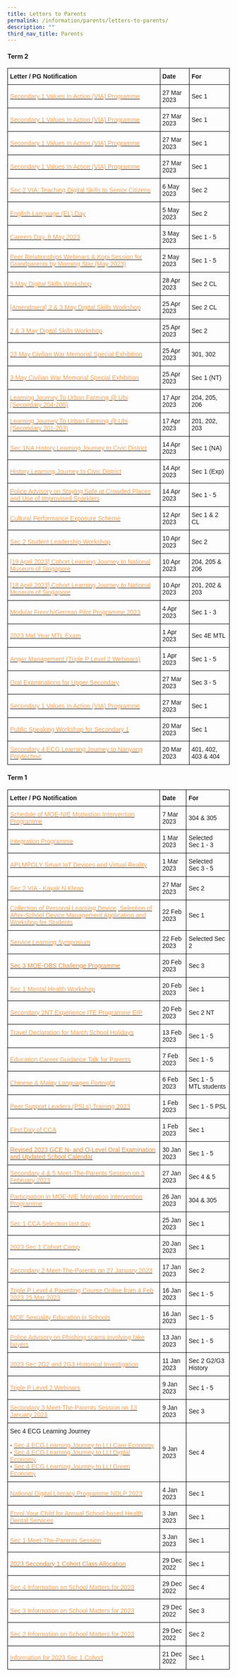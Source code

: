 ```yaml
---
title: Letters to Parents
permalink: /information/parents/letters-to-parents/
description: ""
third_nav_title: Parents
---
```

<h4><strong>Term 2</strong></h4>

<style type="text/css">
.tg  {border-collapse:collapse;border-spacing:0;}
.tg td{border-color:black;border-style:solid;border-width:1px;font-family:Arial, sans-serif;font-size:14px;
  overflow:hidden;padding:10px 5px;word-break:normal;}
.tg th{border-color:black;border-style:solid;border-width:1px;font-family:Arial, sans-serif;font-size:14px;
  font-weight:normal;overflow:hidden;padding:10px 5px;word-break:normal;}
.tg .tg-cly1{text-align:left;vertical-align:middle}
.tg .tg-yla0{font-weight:bold;text-align:left;vertical-align:middle}
.tg .tg-pqll{color:#FAA156;text-align:left;vertical-align:top}
</style>
<table class="tg">
<thead>
  <tr>
    <th class="tg-yla0"><span style="color:inherit;background-color:transparent">Letter / PG Notification</span></th>
    <th class="tg-yla0"><span style="color:inherit;background-color:transparent">Date</span></th>
    <th class="tg-yla0"><span style="color:inherit;background-color:transparent">For</span></th>
  </tr>
</thead>
<tbody>

	
	
<tr>
    <td class="tg-cly1"><span style="color:inherit;background-color:transparent"> </span><a href="/files/Information/Parents/Parent Letter/2023/Term 2/secondary 1 values in action (via) programme.pdf"><span style="text-decoration:none;color:#FAA156">Secondary 1 Values In Action (VIA) Programme</span></a></td>
    <td class="tg-cly1"><span style="color:inherit;background-color:transparent">27 Mar 2023</span></td>
    <td class="tg-cly1"><span style="color:inherit;background-color:transparent">Sec 1</span><br></td>
  </tr>
	
<tr>
    <td class="tg-cly1"><span style="color:inherit;background-color:transparent"> </span><a href="/files/Information/Parents/Parent Letter/2023/Term 2/secondary 1 values in action (via) programme.pdf"><span style="text-decoration:none;color:#FAA156">Secondary 1 Values In Action (VIA) Programme</span></a></td>
    <td class="tg-cly1"><span style="color:inherit;background-color:transparent">27 Mar 2023</span></td>
    <td class="tg-cly1"><span style="color:inherit;background-color:transparent">Sec 1</span><br></td>
  </tr>
	
<tr>
    <td class="tg-cly1"><span style="color:inherit;background-color:transparent"> </span><a href="/files/Information/Parents/Parent Letter/2023/Term 2/secondary 1 values in action (via) programme.pdf"><span style="text-decoration:none;color:#FAA156">Secondary 1 Values In Action (VIA) Programme</span></a></td>
    <td class="tg-cly1"><span style="color:inherit;background-color:transparent">27 Mar 2023</span></td>
    <td class="tg-cly1"><span style="color:inherit;background-color:transparent">Sec 1</span><br></td>
  </tr>
	
<tr>
    <td class="tg-cly1"><span style="color:inherit;background-color:transparent"> </span><a href="/files/Information/Parents/Parent Letter/2023/Term 2/secondary 1 values in action (via) programme.pdf"><span style="text-decoration:none;color:#FAA156">Secondary 1 Values In Action (VIA) Programme</span></a></td>
    <td class="tg-cly1"><span style="color:inherit;background-color:transparent">27 Mar 2023</span></td>
    <td class="tg-cly1"><span style="color:inherit;background-color:transparent">Sec 1</span><br></td>
  </tr>
	
<tr>
    <td class="tg-cly1"><span style="color:inherit;background-color:transparent"> </span><a href="/files/Information/Parents/Parent Letter/2023/Term 2/sec 2 via teaching digital skills to senior citizens.pdf"><span style="text-decoration:none;color:#FAA156">Sec 2 VIA: Teaching Digital Skills to Senior Citizens</span></a></td>
    <td class="tg-cly1"><span style="color:inherit;background-color:transparent">6 May 2023</span></td>
    <td class="tg-cly1"><span style="color:inherit;background-color:transparent">Sec 2</span><br></td>
  </tr>
	
<tr>
    <td class="tg-cly1"><span style="color:inherit;background-color:transparent"> </span><a href="/files/Information/Parents/Parent Letter/2023/Term 2/2023 el day letter.pdf"><span style="text-decoration:none;color:#FAA156">English Language (EL) Day</span></a></td>
    <td class="tg-cly1"><span style="color:inherit;background-color:transparent">5 May 2023</span></td>
    <td class="tg-cly1"><span style="color:inherit;background-color:transparent">Sec 2</span><br></td>
  </tr>
	
	
	
	
	
	
	
<tr>
    <td class="tg-cly1"><span style="color:inherit;background-color:transparent"> </span><a href="/files/Information/Parents/Parent Letter/2023/Term 2/careers day, 8 may 2023.pdf"><span style="text-decoration:none;color:#FAA156">Careers Day, 8 May 2023</span></a></td>
    <td class="tg-cly1"><span style="color:inherit;background-color:transparent">3 May 2023</span></td>
    <td class="tg-cly1"><span style="color:inherit;background-color:transparent">Sec 1 - 5</span><br></td>
  </tr>
<tr>
    <td class="tg-cly1"><span style="color:inherit;background-color:transparent"> </span><a href="/files/Information/Parents/Parent Letter/2023/Term 2/peer relationships webinars &amp; kopi session for grandparents by morning star (may 2023).pdf"><span style="text-decoration:none;color:#FAA156">Peer Relationships Webinars &amp; Kopi Session for Grandparents by Morning Star (May 2023)</span></a></td>
    <td class="tg-cly1"><span style="color:inherit;background-color:transparent">2 May 2023</span></td>
    <td class="tg-cly1"><span style="color:inherit;background-color:transparent">Sec 1 - 5</span><br></td>
  </tr>
	
<tr>
    <td class="tg-cly1"><span style="color:inherit;background-color:transparent"> </span><a href="/files/Information/Parents/Parent Letter/2023/Term 2/5 may digital skills workshop.pdf"><span style="text-decoration:none;color:#FAA156">5 May Digital Skills Workshop</span></a></td>
    <td class="tg-cly1"><span style="color:inherit;background-color:transparent">28 Apr 2023</span></td>
    <td class="tg-cly1"><span style="color:inherit;background-color:transparent">Sec 2 CL</span><br></td>
  </tr>
<tr>
    <td class="tg-cly1"><span style="color:inherit;background-color:transparent"> </span><a href="/files/Information/Parents/Parent Letter/2023/Term 2/(amendment) 2 &amp; 3 may digital skills workshop.pdf"><span style="text-decoration:none;color:#FAA156">[Amendment] 2 &amp; 3 May Digital Skills Workshop</span></a></td>
    <td class="tg-cly1"><span style="color:inherit;background-color:transparent">25 Apr 2023</span></td>
    <td class="tg-cly1"><span style="color:inherit;background-color:transparent">Sec 2 CL</span><br></td>
  </tr>
	
<tr>
    <td class="tg-cly1"><span style="color:inherit;background-color:transparent"> </span><a href="/files/Information/Parents/Parent Letter/2023/Term 2/2 &amp; 3 may digital skills workshop.pdf"><span style="text-decoration:none;color:#FAA156">2 &amp; 3 May Digital Skills Workshop</span></a></td>
    <td class="tg-cly1"><span style="color:inherit;background-color:transparent">25 Apr 2023</span></td>
    <td class="tg-cly1"><span style="color:inherit;background-color:transparent">Sec 2</span><br></td>
  </tr>
<tr>
    <td class="tg-cly1"><span style="color:inherit;background-color:transparent"> </span><a href="/files/Information/Parents/Parent Letter/2023/Term 2/23 may civilian war memorial special exhibition.pdf"><span style="text-decoration:none;color:#FAA156">23 May Civilian War Memorial Special Exhibition</span></a></td>
    <td class="tg-cly1"><span style="color:inherit;background-color:transparent">25 Apr 2023</span></td>
    <td class="tg-cly1"><span style="color:inherit;background-color:transparent">301, 302</span><br></td>
  </tr>
<tr>
    <td class="tg-cly1"><span style="color:inherit;background-color:transparent"> </span><a href="/files/Information/Parents/Parent Letter/2023/Term 2/3 may civilian war memorial special exhibition.pdf"><span style="text-decoration:none;color:#FAA156">3 May Civilian War Memorial Special Exhibition</span></a></td>
    <td class="tg-cly1"><span style="color:inherit;background-color:transparent">25 Apr 2023</span></td>
    <td class="tg-cly1"><span style="color:inherit;background-color:transparent">Sec 1 (NT)</span><br></td>
  </tr>
	
	
<tr>
    <td class="tg-cly1"><span style="color:inherit;background-color:transparent"> </span><a href="/files/Information/Parents/Parent Letter/2023/Term 2/learning journey to urban farming @ ubi (secondary 204-206).pdf"><span style="text-decoration:none;color:#FAA156">Learning Journey To Urban Farming @ Ubi (Secondary 204-206)</span></a></td>
    <td class="tg-cly1"><span style="color:inherit;background-color:transparent">17 Apr 2023</span></td>
    <td class="tg-cly1"><span style="color:inherit;background-color:transparent">204, 205, 206</span><br></td>
  </tr>
	
<tr>
    <td class="tg-cly1"><span style="color:inherit;background-color:transparent"> </span><a href="/files/Information/Parents/Parent Letter/2023/Term 2/learning journey to urban farming @ ubi (secondary 201-203).pdf"><span style="text-decoration:none;color:#FAA156">Learning Journey To Urban Farming @ Ubi (Secondary 201-203)</span></a></td>
    <td class="tg-cly1"><span style="color:inherit;background-color:transparent">17 Apr 2023</span></td>
    <td class="tg-cly1"><span style="color:inherit;background-color:transparent">201, 202, 203</span><br></td>
  </tr>

<tr>
    <td class="tg-cly1"><span style="color:inherit;background-color:transparent"> </span><a href="/files/Information/Parents/Parent Letter/2023/Term 2/sec 1na history learning journey to civic district.pdf"><span style="text-decoration:none;color:#FAA156">Sec 1NA History Learning Journey to Civic District</span></a></td>
    <td class="tg-cly1"><span style="color:inherit;background-color:transparent">14 Apr 2023</span></td>
    <td class="tg-cly1"><span style="color:inherit;background-color:transparent">Sec 1 (NA)</span><br></td>
  </tr>
	
	
	
	
<tr>
    <td class="tg-cly1"><span style="color:inherit;background-color:transparent"> </span><a href="/files/Information/Parents/Parent Letter/2023/Term 2/history learning journey to civic district.pdf"><span style="text-decoration:none;color:#FAA156">History Learning Journey to Civic District</span></a></td>
    <td class="tg-cly1"><span style="color:inherit;background-color:transparent">14 Apr 2023</span></td>
    <td class="tg-cly1"><span style="color:inherit;background-color:transparent">Sec 1 (Exp)</span><br></td>
  </tr>	
	
	
<tr>
    <td class="tg-cly1"><span style="color:inherit;background-color:transparent"> </span><a href="/files/Information/Parents/Parent Letter/2023/Term 2/staying safe at crowded places and use of improvised sparklers.pdf"><span style="text-decoration:none;color:#FAA156">Police Advisory on Staying Safe at Crowded Places and Use of Improvised Sparklers</span></a></td>
    <td class="tg-cly1"><span style="color:inherit;background-color:transparent">14 Apr 2023</span></td>
    <td class="tg-cly1"><span style="color:inherit;background-color:transparent">Sec 1 - 5</span><br></td>
  </tr>
	
<tr>
    <td class="tg-cly1"><span style="color:inherit;background-color:transparent"> </span><a href="/files/Information/Parents/Parent Letter/2023/Term 2/cultural performance exposure scheme 2023.pdf"><span style="text-decoration:none;color:#FAA156">Cultural Performance Exposure Scheme</span></a></td>
    <td class="tg-cly1"><span style="color:inherit;background-color:transparent">12 Apr 2023</span></td>
    <td class="tg-cly1"><span style="color:inherit;background-color:transparent">Sec 1 &amp; 2 CL</span><br></td>
  </tr>
	
<tr>
    <td class="tg-cly1"><span style="color:inherit;background-color:transparent"> </span><a href="/files/Information/Parents/Parent Letter/2023/Term 2/sec 2 student leadership workshop_26 april 2023 parents' letter_final.pdf"><span style="text-decoration:none;color:#FAA156">Sec 2 Student Leadership Workshop</span></a></td>
    <td class="tg-cly1"><span style="color:inherit;background-color:transparent">10 Apr 2023</span></td>
    <td class="tg-cly1"><span style="color:inherit;background-color:transparent">Sec 2</span><br></td>
  </tr>	
	
	
<tr>
    <td class="tg-cly1"><span style="color:inherit;background-color:transparent"> </span><a href="/files/Information/Parents/Parent Letter/2023/Term 2/19 april cohort learning journey to national museum.pdf"><span style="text-decoration:none;color:#FAA156">[19 April 2023] Cohort Learning Journey to National Museum of Singapore</span></a></td>
    <td class="tg-cly1"><span style="color:inherit;background-color:transparent">10 Apr 2023</span></td>
    <td class="tg-cly1"><span style="color:inherit;background-color:transparent">204, 205 &amp; 206</span><br></td>
  </tr>

	
	
<tr>
    <td class="tg-cly1"><span style="color:inherit;background-color:transparent"> </span><a href="/files/Information/Parents/Parent Letter/2023/Term 2/18 april cohort learning journey to national museum.pdf"><span style="text-decoration:none;color:#FAA156">[18 April 2023] Cohort Learning Journey to National Museum of Singapore</span></a></td>
    <td class="tg-cly1"><span style="color:inherit;background-color:transparent">10 Apr 2023</span></td>
    <td class="tg-cly1"><span style="color:inherit;background-color:transparent">201, 202 &amp; 203</span><br></td>
  </tr>
	
	
	
	
<tr>
    <td class="tg-cly1"><span style="color:inherit;background-color:transparent"> </span><a href="/files/Information/Parents/Parent Letter/2023/Term 2/modular french_german pilot programme 2023.pdf"><span style="text-decoration:none;color:#FAA156">Modular French/German Pilot Programme 2023</span></a></td>
    <td class="tg-cly1"><span style="color:inherit;background-color:transparent">4 Apr 2023</span></td>
    <td class="tg-cly1"><span style="color:inherit;background-color:transparent">Sec 1 -  3</span><br></td>
  </tr>
	
	
	
	
<tr>
    <td class="tg-cly1"><span style="color:inherit;background-color:transparent"> </span><a href="/files/Information/Parents/Parent Letter/2023/Term 2/2023 mtl mid year exam.pdf"><span style="text-decoration:none;color:#FAA156">2023 Mid Year MTL Exam</span></a></td>
    <td class="tg-cly1"><span style="color:inherit;background-color:transparent">1 Apr 2023</span></td>
    <td class="tg-cly1"><span style="color:inherit;background-color:transparent">Sec 4E MTL</span><br></td>
  </tr>
	
	
	
	
	
	
	
<tr>
    <td class="tg-cly1"><span style="color:inherit;background-color:transparent"> </span><a href="/files/Information/Parents/Parent Letter/2023/Term 2/anger management (triple p level 2 webinars).pdf"><span style="text-decoration:none;color:#FAA156">Anger Management (Triple P Level 2 Webinars)</span></a></td>
    <td class="tg-cly1"><span style="color:inherit;background-color:transparent">1 Apr 2023</span></td>
    <td class="tg-cly1"><span style="color:inherit;background-color:transparent">Sec 1 - 5</span><br></td>
  </tr>	
	
	
<tr>
    <td class="tg-cly1"><span style="color:inherit;background-color:transparent"> </span><a href="/files/Information/Parents/Parent Letter/2023/Term 2/2023 el and mtl oral letter (us).pdf"><span style="text-decoration:none;color:#FAA156">Oral Examinations for Upper Secondary</span></a></td>
    <td class="tg-cly1"><span style="color:inherit;background-color:transparent">27 Mar 2023</span></td>
    <td class="tg-cly1"><span style="color:inherit;background-color:transparent">Sec 3 - 5</span><br></td>
  </tr>
	
	
	

  <tr>
    <td class="tg-cly1"><span style="color:inherit;background-color:transparent"> </span><a href="/files/Information/Parents/Parent Letter/2023/Term 2/secondary 1 values in action (via) programme.pdf"><span style="text-decoration:none;color:#FAA156">Secondary 1 Values In Action (VIA) Programme</span></a></td>
    <td class="tg-cly1"><span style="color:inherit;background-color:transparent">27 Mar 2023</span></td>
    <td class="tg-cly1"><span style="color:inherit;background-color:transparent">Sec 1</span><br></td>
  </tr>
 
<tr>
    <td class="tg-cly1"><span style="color:inherit;background-color:transparent"> </span><a href="/files/Information/Parents/Parent Letter/2023/Term 2/2023 s1 public speaking pg letter.pdf"><span style="text-decoration:none;color:#FAA156">Public Speaking Workshop for Secondary 1</span></a></td>
    <td class="tg-cly1"><span style="color:inherit;background-color:transparent">20 Mar 2023</span></td>
    <td class="tg-cly1"><span style="color:inherit;background-color:transparent">Sec 1 </span><br></td>
</tr>
	
<tr>
    <td class="tg-cly1"><span style="color:inherit;background-color:transparent"> </span><a href="/files/Information/Parents/Parent Letter/2023/Term 2/secondary 4 ecg learning journey to nanyang polytechnic.pdf"><span style="text-decoration:none;color:#FAA156">Secondary 4 ECG Learning Journey to Nanyang Polytechnic</span></a></td>
    <td class="tg-cly1"><span style="color:inherit;background-color:transparent">20 Mar 2023</span></td>
    <td class="tg-cly1"><span style="color:inherit;background-color:transparent">401, 402, 403 &amp; 404</span><br></td>
</tr>
		
		
</tbody></table>




<h4><strong>Term 1</strong></h4>

<style type="text/css">
.tg  {border-collapse:collapse;border-spacing:0;}
.tg td{border-color:black;border-style:solid;border-width:1px;font-family:Arial, sans-serif;font-size:14px;
  overflow:hidden;padding:10px 5px;word-break:normal;}
.tg th{border-color:black;border-style:solid;border-width:1px;font-family:Arial, sans-serif;font-size:14px;
  font-weight:normal;overflow:hidden;padding:10px 5px;word-break:normal;}
.tg .tg-cly1{text-align:left;vertical-align:middle}
.tg .tg-yla0{font-weight:bold;text-align:left;vertical-align:middle}
.tg .tg-pqll{color:#FAA156;text-align:left;vertical-align:top}
</style>
<table class="tg">
<thead>
  <tr>
    <th class="tg-yla0"><span style="color:inherit;background-color:transparent">Letter / PG Notification</span></th>
    <th class="tg-yla0"><span style="color:inherit;background-color:transparent">Date</span></th>
    <th class="tg-yla0"><span style="color:inherit;background-color:transparent">For</span></th>
  </tr>
</thead>
	<tbody>
		
<tr>
    <td class="tg-cly1"><span style="color:inherit;background-color:transparent"> </span><a href="/files/Information/Parents/Parent Letter/2023/Term 2/schedule of moe-nie motivation intervention programme.pdf"><span style="text-decoration:none;color:#FAA156">Schedule of MOE-NIE Motivation Intervention Programme</span></a></td>
    <td class="tg-cly1"><span style="color:inherit;background-color:transparent">7 Mar 2023</span></td>
    <td class="tg-cly1"><span style="color:inherit;background-color:transparent">304 &amp; 305</span><br></td>
  </tr>
		
		
		
		
		
  <tr>
    <td class="tg-cly1"><span style="color:inherit;background-color:transparent"> </span><a href="/files/Integration%20Programme.pdf"><span style="text-decoration:none;color:#FAA156">Integration Programme</span></a></td>
    <td class="tg-cly1"><span style="color:inherit;background-color:transparent">1 Mar 2023</span></td>
    <td class="tg-cly1"><span style="color:inherit;background-color:transparent">Selected</span><br><span style="color:inherit;background-color:transparent">Sec 1 - 3</span><br></td>
  </tr>
  <tr>
    <td class="tg-cly1"><span style="color:inherit;background-color:transparent"> </span><a href="/files/APLMPOLY%20Smart%20IoT%20Devices%20and%20Virtual%20Reality.pdf"><span style="text-decoration:none;color:#FAA156">APLMPOLY Smart IoT Devices and Virtual Reality</span></a></td>
    <td class="tg-cly1"><span style="color:inherit;background-color:transparent">1 Mar 2023</span></td>
    <td class="tg-cly1"><span style="color:inherit;background-color:transparent">Selected</span><br><span style="color:inherit;background-color:transparent">Sec 3 - 5</span></td>
  </tr>
  <tr>
    <td class="tg-cly1"><span style="color:inherit;background-color:transparent"> </span><a href="/files/Sec%202%20VIA%20-%20Kayak%20N%20Klean.pdf"><span style="text-decoration:none;color:#FAA156">Sec 2 VIA - Kayak N Klean</span></a></td>
    <td class="tg-cly1"><span style="color:inherit;background-color:transparent">27 Mar 2023</span></td>
    <td class="tg-cly1"><span style="color:inherit;background-color:transparent">Sec 2</span></td>
  </tr>
  <tr>
    <td class="tg-cly1"><span style="color:inherit;background-color:transparent"> </span><a href="/files/Collection%20of%20Personal%20Learning%20Device%20PLD_22%20Feb%202023.pdf"><span style="text-decoration:none;color:#FAA156">Collection of Personal Learning Device, Selection of After-School Device Management Application and Workshop for Students</span></a></td>
    <td class="tg-cly1"><span style="color:inherit;background-color:transparent">22 Feb 2023</span></td>
    <td class="tg-cly1"><span style="color:inherit;background-color:transparent">Sec 1</span></td>
  </tr>
  <tr>
    <td class="tg-cly1"><span style="color:inherit;background-color:transparent"> </span><a href="/files/Service%20Learning%20Symposium.pdf"><span style="text-decoration:none;color:#FAA156">Service Learning Symposium</span></a></td>
    <td class="tg-cly1"><span style="color:inherit;background-color:transparent">22 Feb 2023</span></td>
    <td class="tg-cly1"><span style="color:inherit;background-color:transparent">Selected Sec 2</span></td>
  </tr>
  <tr>
    <td class="tg-cly1"><span style="color:inherit;background-color:transparent"> </span><a href="/files/Sec%203%20MOE-OBS%20Challenge%20Programme.pdf"><span style="text-decoration:none;color:#EC8D3C">Sec 3 MOE-OBS Challenge Programme</span></a></td>
    <td class="tg-cly1"><span style="color:inherit;background-color:transparent">20 Feb 2023</span></td>
    <td class="tg-cly1"><span style="color:inherit;background-color:transparent">Sec 3</span></td>
  </tr>
  <tr>
    <td class="tg-cly1"><span style="color:inherit;background-color:transparent"> </span><a href="/files/Sec%201%20Mental%20Health%20Workshop.pdf"><span style="text-decoration:none;color:#FAA156">Sec 1 Mental Health Workshop</span></a></td>
    <td class="tg-cly1"><span style="color:inherit;background-color:transparent">20 Feb 2023</span></td>
    <td class="tg-cly1"><span style="color:inherit;background-color:transparent">Sec 1</span></td>
  </tr>
  <tr>
    <td class="tg-cly1"><span style="color:inherit;background-color:transparent"> </span><a href="/files/Secondary%202NT%20Experience%20ITE%20Programme%20EIP.pdf"><span style="text-decoration:none;color:#FAA156">Secondary 2NT Experience ITE Programme EIP</span></a></td>
    <td class="tg-cly1"><span style="color:inherit;background-color:transparent">20 Feb 2023</span></td>
    <td class="tg-cly1"><span style="color:inherit;background-color:transparent">Sec 2 NT</span></td>
  </tr>
  <tr>
    <td class="tg-pqll"><a href="/files/Travel%20Declaration%20for%20March%20School%20Holidays.pdf"><span style="text-decoration:none;color:#FAA156">Travel Declaration for March School Holidays</span></a><br></td>
    <td class="tg-cly1"><span style="color:inherit;background-color:transparent">13 Feb 2023</span></td>
    <td class="tg-cly1"><span style="color:inherit;background-color:transparent">Sec 1 - 5</span></td>
  </tr>
  <tr>
    <td class="tg-cly1"><span style="color:inherit;background-color:transparent"> </span><a href="/files/Education%20%20Career%20Guidance%20Talk%20for%20Parents.pdf"><span style="text-decoration:none;color:#FAA156">Education Career Guidance Talk for Parents</span></a></td>
    <td class="tg-cly1"><span style="color:inherit;background-color:transparent">7 Feb 2023</span></td>
    <td class="tg-cly1"><span style="color:inherit;background-color:transparent">Sec 1 - 5</span></td>
  </tr>
  <tr>
    <td class="tg-cly1"><span style="color:inherit;background-color:transparent"> </span><a href="/files/2023%20MTL%20Fortnight_6%20Feb%202023.pdf"><span style="text-decoration:none;color:#FAA156">Chinese &amp; Malay Languages Fortnight</span></a></td>
    <td class="tg-cly1"><span style="color:inherit;background-color:transparent">6 Feb 2023</span></td>
    <td class="tg-cly1"><span style="color:inherit;background-color:transparent">Sec 1 - 5 MTL students</span></td>
  </tr>
  <tr>
    <td class="tg-cly1"><span style="color:inherit;background-color:transparent"> </span><a href="/files/PSL%20Training_30%20Jan%202023.pdf"><span style="text-decoration:none;color:#FAA156">Peer Support Leaders (PSLs) Training 2023</span></a></td>
    <td class="tg-cly1"><span style="color:inherit;background-color:transparent">1 Feb 2023</span></td>
    <td class="tg-cly1"><span style="color:inherit;background-color:transparent">Sec 1 - 5 PSL</span></td>
  </tr>
  <tr>
    <td class="tg-cly1"><span style="color:inherit;background-color:transparent"> </span><a href="/files/First%20Day%20of%20CCA.pdf"><span style="text-decoration:none;color:#FAA156">First Day of CCA</span></a></td>
    <td class="tg-cly1"><span style="color:inherit;background-color:transparent">1 Feb 2023</span></td>
    <td class="tg-cly1"><span style="color:inherit;background-color:transparent">Sec 1</span></td>
  </tr>
  <tr>
    <td class="tg-cly1"><span style="color:inherit;background-color:transparent"> </span><a href="/files/Revised%202023%20GCE%20N-%20and%20O-Level%20Oral%20Examination%20and%20Updated%20School%20Calendar.pdf"><span style="text-decoration:none;color:#EC8D3C">Revised 2023 GCE N- and O-Level Oral Examination and Updated School Calendar</span></a></td>
    <td class="tg-cly1"><span style="color:inherit;background-color:transparent">30 Jan 2023</span></td>
    <td class="tg-cly1"><span style="color:inherit;background-color:transparent">Sec 1 - 5</span></td>
  </tr>
  <tr>
    <td class="tg-cly1"><span style="color:inherit;background-color:transparent"> </span><a href="/files/Secondary%204%20%205%20Meet-The-Parents%20Session%20on%203%20February%202023.pdf"><span style="text-decoration:none;color:#FAA156">Secondary 4 &amp; 5 Meet-The-Parents Session on 3 February 2023</span></a></td>
    <td class="tg-cly1"><span style="color:inherit;background-color:transparent">27 Jan 2023</span></td>
    <td class="tg-cly1"><span style="color:inherit;background-color:transparent">Sec 4 &amp; 5 </span></td>
  </tr>
  <tr>
    <td class="tg-cly1"><span style="color:inherit;background-color:transparent"> </span><a href="/files/Participation%20in%20MOE-NIE%20Motivation%20Intervention%20Programme.pdf"><span style="text-decoration:none;color:#FAA156">Participation in MOE-NIE Motivation Intervention Programme</span></a></td>
    <td class="tg-cly1"><span style="color:inherit;background-color:transparent">26 Jan 2023</span></td>
    <td class="tg-cly1"><span style="color:inherit;background-color:transparent">304 &amp; 305</span></td>
  </tr>
  <tr>
    <td class="tg-cly1"><span style="color:inherit;background-color:transparent"> </span><a href="/files/Sec%201%20CCA%20Selection%20last%20day.pdf"><span style="text-decoration:none;color:#FAA156">Sec 1 CCA Selection last day</span></a></td>
    <td class="tg-cly1"><span style="color:inherit;background-color:transparent">25 Jan 2023</span></td>
    <td class="tg-cly1"><span style="color:inherit;background-color:transparent">Sec 1</span></td>
  </tr>
  <tr>
    <td class="tg-cly1"><span style="color:inherit;background-color:transparent"> </span><a href="/files/2023%20Sec%201%20Cohort%20Camp.pdf"><span style="text-decoration:none;color:#FAA156">2023 Sec 1 Cohort Camp</span></a></td>
    <td class="tg-cly1"><span style="color:inherit;background-color:transparent">20 Jan 2023</span></td>
    <td class="tg-cly1"><span style="color:inherit;background-color:transparent">Sec 1</span></td>
  </tr>
  <tr>
    <td class="tg-cly1"><span style="color:inherit;background-color:transparent"> </span><a href="/files/Secondary%202%20Meet-The-Parents%20on%2027%20January%202023.pdf"><span style="text-decoration:none;color:#FAA156">Secondary 2 Meet-The-Parents on 27 January 2023</span></a></td>
    <td class="tg-cly1"><span style="color:inherit;background-color:transparent">17 Jan 2023</span></td>
    <td class="tg-cly1"><span style="color:inherit;background-color:transparent">Sec 2</span></td>
  </tr>
  <tr>
    <td class="tg-cly1"><span style="color:inherit;background-color:transparent"> </span><a href="/files/Triple%20P%20Level%204%20Parenting%20Course%20Online%20from%204%20Feb%202023%20%2025%20Mar%202023.pdf"><span style="text-decoration:none;color:#FAA156">Triple P Level 4 Parenting Course Online from 4 Feb 2023 25 Mar 2023</span></a></td>
    <td class="tg-cly1"><span style="color:inherit;background-color:transparent">16 Jan 2023</span></td>
    <td class="tg-cly1"><span style="color:inherit;background-color:transparent">Sec 1 - 5</span></td>
  </tr>
  <tr>
    <td class="tg-cly1"><span style="color:inherit;background-color:transparent"> </span><a href="/files/MOE%20Sexuality%20Education%20in%20Schools_Letter%20to%20Parents.pdf"><span style="text-decoration:none;color:#FAA156">MOE Sexuality Education in Schools</span></a></td>
    <td class="tg-cly1"><span style="color:inherit;background-color:transparent">16 Jan 2023</span></td>
    <td class="tg-cly1"><span style="color:inherit;background-color:transparent">Sec 1 - 5</span></td>
  </tr>
  <tr>
    <td class="tg-cly1"><span style="color:inherit;background-color:transparent"> </span><a href="/files/Police%20Advisory%20on%20Phishing%20scams%20involving%20fake%20buyers.pdf"><span style="text-decoration:none;color:#FAA156">Police Advisory on Phishing scams involving fake buyers</span></a></td>
    <td class="tg-cly1"><span style="color:inherit;background-color:transparent">13 Jan 2023</span></td>
    <td class="tg-cly1"><span style="color:inherit;background-color:transparent">Sec 1 - 5</span></td>
  </tr>
  <tr>
    <td class="tg-cly1"><span style="color:inherit;background-color:transparent"> </span><a href="/files/2023%20Sec%202%20PG%20Notice_Former%20Ford%20Factory.pdf"><span style="text-decoration:none;color:#FAA156">2023 Sec 2G2 and 2G3 Historical Investigation</span></a></td>
    <td class="tg-cly1"><span style="color:inherit;background-color:transparent">11 Jan 2023</span></td>
    <td class="tg-cly1"><span style="color:inherit;background-color:transparent">Sec 2 G2/G3 History</span></td>
  </tr>
  <tr>
    <td class="tg-cly1"><span style="color:inherit;background-color:transparent"> </span><a href="/files/Triple%20P%20Level%202%20Webinars.pdf"><span style="text-decoration:none;color:#FAA156">Triple P Level 2 Webinars</span></a></td>
    <td class="tg-cly1"><span style="color:inherit;background-color:transparent">9 Jan 2023</span></td>
    <td class="tg-cly1"><span style="color:inherit;background-color:transparent">Sec 1 - 5</span></td>
  </tr>
  <tr>
    <td class="tg-cly1"><span style="color:inherit;background-color:transparent"> </span><a href="/files/Secondary%203%20Meet-The-Parents%20Session%20on%2013%20January%202023.pdf"><span style="text-decoration:none;color:#FAA156">Secondary 3 Meet-The-Parents Session on 13 January 2023</span></a></td>
    <td class="tg-cly1"><span style="color:inherit;background-color:transparent">9 Jan 2023</span></td>
    <td class="tg-cly1"><span style="color:inherit;background-color:transparent">Sec 3</span></td>
  </tr>
  <tr>
    <td class="tg-cly1"><span style="color:inherit;background-color:transparent">Sec 4 ECG Learning Journey</span><br><br>- <a href="/files/Sec%204%20ECG%20Learning%20Journey%20to%20LLI%20Care%20Economy.pdf" target="_blank" rel="noopener noreferrer"><span style="text-decoration:none;color:#FAA156">Sec 4 ECG Learning Journey to LLI Care Economy</span></a><br>- <a href="/files/Sec%204%20ECG%20Learning%20Journey%20to%20LLI%20Digital%20Economy.pdf" target="_blank" rel="noopener noreferrer"><span style="text-decoration:none;color:#FAA156">Sec 4 ECG Learning Journey to LLI Digital Economy</span></a><br>- <a href="/files/Sec%204%20ECG%20Learning%20Journey%20to%20LLI%20Green%20Economy.pdf" target="_blank" rel="noopener noreferrer"><span style="text-decoration:none;color:#FAA156">Sec 4 ECG Learning Journey to LLI Green Economy</span></a></td>
    <td class="tg-cly1"><span style="color:inherit;background-color:transparent">9 Jan 2023</span></td>
    <td class="tg-cly1"><span style="color:inherit;background-color:transparent">Sec 4</span></td>
  </tr>
  <tr>
    <td class="tg-cly1"><span style="color:inherit;background-color:transparent"> </span><a href="/files/National%20Digital%20Literacy%20Programme%20NDLP%202023%20For%20Parents.pdf"><span style="text-decoration:none;color:#FAA156">National Digital Literacy Programme NDLP 2023</span></a></td>
    <td class="tg-cly1"><span style="color:inherit;background-color:transparent">4 Jan 2023</span></td>
    <td class="tg-cly1"><span style="color:inherit;background-color:transparent">Sec 1</span></td>
  </tr>
  <tr>
    <td class="tg-cly1"><span style="color:inherit;background-color:transparent"> </span><a href="/files/Enrol%20Your%20Child%20for%20Annual%20School-based%20Health%20%20Dental%20Services.pdf"><span style="text-decoration:none;color:#FAA156">Enrol Your Child for Annual School-based Health Dental Services</span></a></td>
    <td class="tg-cly1"><span style="color:inherit;background-color:transparent">3 Jan 2023</span></td>
    <td class="tg-cly1"><span style="color:inherit;background-color:transparent">Sec 1</span></td>
  </tr>
  <tr>
    <td class="tg-cly1"><span style="color:inherit;background-color:transparent"> </span><a href="/files/Sec%201%20Meet-The-Parents%20Session.pdf"><span style="text-decoration:none;color:#FAA156">Sec 1 Meet-The-Parents Session</span></a></td>
    <td class="tg-cly1"><span style="color:inherit;background-color:transparent">3 Jan 2023</span></td>
    <td class="tg-cly1"><span style="color:inherit;background-color:transparent">Sec 1</span></td>
  </tr>
  <tr>
    <td class="tg-cly1"><span style="color:inherit;background-color:transparent"> </span><a href="/files/2023%20Secondary%201%20Cohort%20Class%20Allocation.pdf"><span style="text-decoration:none;color:#EC8D3C">2023 Secondary 1 Cohort Class Allocation</span></a></td>
    <td class="tg-cly1"><span style="color:inherit;background-color:transparent">29 Dec 2022</span></td>
    <td class="tg-cly1"><span style="color:inherit;background-color:transparent">Sec 1</span></td>
  </tr>
  <tr>
    <td class="tg-cly1"><span style="color:inherit;background-color:transparent"> </span><a href="/files/Sec%204%20Information%20on%20School%20Matters%20for%202023.pdf"><span style="text-decoration:none;color:#FAA156">Sec 4 Information on School Matters for 2023</span></a></td>
    <td class="tg-cly1"><span style="color:inherit;background-color:transparent">29 Dec 2022</span><br></td>
    <td class="tg-cly1"><span style="color:inherit;background-color:transparent">Sec 4</span></td>
  </tr>
  <tr>
    <td class="tg-cly1"><span style="color:inherit;background-color:transparent"> </span><a href="/files/Sec%203%20Information%20on%20School%20Matters%20for%202023.pdf"><span style="text-decoration:none;color:#FAA156">Sec 3 Information on School Matters for 2023</span></a></td>
    <td class="tg-cly1"><span style="color:inherit;background-color:transparent">29 Dec 2022</span><br></td>
    <td class="tg-cly1"><span style="color:inherit;background-color:transparent">Sec 3</span></td>
  </tr>
  <tr>
    <td class="tg-cly1"><span style="color:inherit;background-color:transparent"> </span><a href="/files/Sec%202%20Information%20on%20School%20Matters%20for%202023.pdf"><span style="text-decoration:none;color:#FAA156">Sec 2 Information on School Matters for 2023</span></a></td>
    <td class="tg-cly1"><span style="color:inherit;background-color:transparent">29 Dec 2022</span><br></td>
    <td class="tg-cly1"><span style="color:inherit;background-color:transparent">Sec 2</span></td>
  </tr>
  <tr>
    <td class="tg-cly1"><span style="color:inherit;background-color:transparent"> </span><a href="/files/Information%20for%202023%20Sec%201%20Cohort.pdf"><span style="text-decoration:none;color:#FAA156">Information for 2023 Sec 1 Cohort</span></a></td>
    <td class="tg-cly1"><span style="color:inherit;background-color:transparent">21 Dec 2022</span></td>
    <td class="tg-cly1"><span style="color:inherit;background-color:transparent">Sec 1</span></td>
  </tr>
</tbody>
</table>
